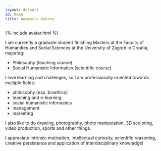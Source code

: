 ```yaml
---
layout: default
id: home
title: Anamaria Kudrna
---
```


{% include avatar.html %}

I am currently a graduate student finishing Masters at the Faculty of Humanities and Social Sciences at the University of Zagreb in Croatia, majoring:

  - Philosophy (teaching course)
  - Social Humanistic Informatics (scientific course)

I love learning and challenges, so I am professionally oriented towards multiple fields:

  - philosophy (esp. bioethics)
  - teaching and e-learning
  - social humanistic informatics
  - management
  - marketing

I also like to do drawing, photography, photo manipulation, 3D sculpting, video production, sports and other things.

I appreciate intrinsic motivation, intellectual curiosity, scientific reasoning, creative persistence and application of interdisciplinary knowledge!
